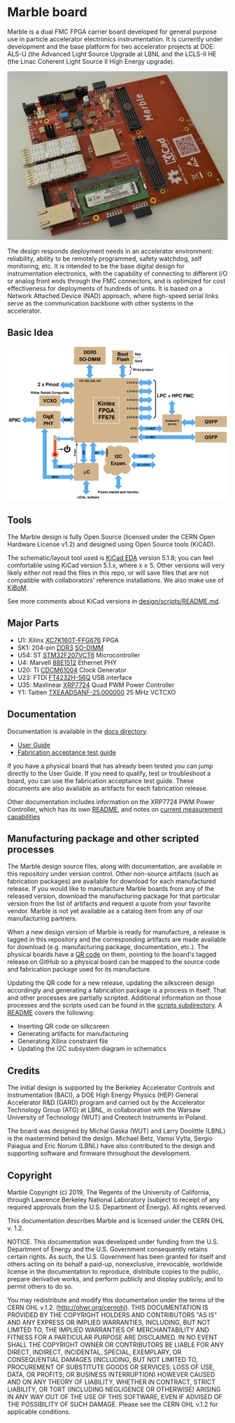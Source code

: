 # Marble board

Marble is a dual FMC FPGA carrier board developed for general purpose use in particle accelerator electronics instrumentation. It is currently under development and the base platform for two accelerator projects at DOE: ALS-U (the Advanced Light Source Upgrade at LBNL and the LCLS-II HE (the Linac Coherent Light Source II High Energy upgrade).

![marble](docs/marble.jpg)

The design responds deployment needs in an accelerator environment: reliability, ability to be remotely programmed, safety watchdog, self monitoring, etc. It is intended to be the base digital design for instrumentation electronics, with the capability of connecting to different I/O or analog front ends through the FMC connectors, and is optimized for cost effectiveness for deployments of hundreds of units. It is based on a Network Attached Device (NAD) approach, where high-speed serial links serve as the communication backbone with other systems in the accelerator.

## Basic Idea

![block diagram](docs/block_k3.png)

## Tools

The Marble design is fully Open Source (licensed under the CERN Open Hardware License v1.2) and designed using Open Source tools (KiCAD).

The schematic/layout tool used is [KiCad EDA](http://www.kicad-pcb.org/)
version 5.1.8; you can feel comfortable using KiCad version 5.1.x, where x &ge; 5.
Other versions will very likely either not read the files
in this repo, or will save files that are not compatible with
collaborators' reference installations.
We also make use of [KiBoM](https://github.com/SchrodingersGat/KiBoM).

See more comments about KiCad versions in [design/scripts/README.md](design/scripts/README.md).

## Major Parts

* U1: Xilinx [XC7K160T-FFG676](https://www.xilinx.com/products/silicon-devices/fpga/kintex-7.html) FPGA
* SK1: 204-pin [DDR3](https://en.wikipedia.org/wiki/DDR3_SDRAM) [SO-DIMM](https://en.wikipedia.org/wiki/SO-DIMM)
* U54: ST [STM32F207VCT6](http://www.st.com/st-web-ui/static/active/en/resource/technical/document/datasheet/CD00237391.pdf) Microcontroller
* U4: Marvell [88E1512](https://www.marvell.com/documents/eoxwrbluvwybgxvagkkf/) Ethernet PHY
* U20: TI [CDCM61004](http://www.ti.com/product/CDCM61004) Clock Generator
* U23: FTDI [FT4232H-56Q](https://www.ftdichip.com/Products/ICs/FT4232H.htm) USB interface
* U35: Maxlinear [XRP7724](https://www.maxlinear.com/product/power-management/universal-pmics/universal-pmics/xrp7724) Quad PWM Power Controller
* Y1: Taitien [TXEAADSANF-25.000000](https://www.taitien.com/wp-content/uploads/2015/12/XO-0076_TX.pdf) 25 MHz VCTCXO

## Documentation

Documentation is available in the [docs directory](docs/):

* [User Guide](docs/marble_user_guide/Marble_User_Guide.pdf)
* [Fabrication acceptance test guide](docs/marble_test_guide/Marble_Test_Guide.pdf)


If you have a physical board that has already been tested you can jump directly to the User Guide. If you need to qualify, test or troubleshoot a board, you can use the fabrication acceptance test guide. These documents are also available as artifacts for each fabrication release.

Other documentation includes information on the XRP7724 PWM Power Controller, which has its own [README](xr_chip/README.md), and notes on [current measurement capabilities](docs/shunts.md)

## Manufacturing package and other scripted processes

The Marble design source files, along with documentation, are available in this repository under version control.
Other non-source artifacts (such as fabrication packages) are available for download for each manufactured release.
If you would like to manufacture Marble boards from any of the released version, download the manufacturing package for that particular version from the list of artifacts and request a quote from your favorite vendor. Marble is not yet available as a catalog item from any of our manufacturing partners.

When a new design version of Marble is ready for manufacture, a release is tagged in this repository and the corresponding artifacts are made available for download (e.g. manufacturing package, documentation, etc.). The physical boards have a [QR code](https://en.wikipedia.org/wiki/QR_code) on them, pointing to the board's tagged release on GitHub so a physical board can be mapped to the source code and fabrication package used for its manufacture.

Updating the QR code for a new release, updating the silkscreen design accordingly and generating a fabrication package is a process in itself. That and other processes are partially scripted. Additional information on those processes and the scripts used can be found in the [scripts subdirectory](design/scripts). A [README](design/scripts/README.md) covers the following:

* Inserting QR code on silkcsreen
* Generating artifacts for manufacturing
* Generating Xilinx constraint file
* Updating the I2C subsystem diagram in schematics

## Credits

The initial design is supported by the Berkeley Accelerator Controls and Instrumentation (BACI), a DOE High Energy Physics (HEP) General Accelerator R&D (GARD) program and carried out by the Accelerator Technology Group (ATG) at LBNL, in collaboration with the Warsaw University of Technology (WUT) and Creotech Instruments in Poland.

The board was designed by Michal Gaska (WUT) and Larry Doolittle (LBNL) is the mastermind behind the design. Michael Betz, Vamsi Vytla, Sergio Paiagua and Eric Norum (LBNL) have also contributed to the design and supporting software and firmware throughout the development.

## Copyright

Marble Copyright (c) 2019, The Regents of the University of California, through Lawrence Berkeley National Laboratory (subject to receipt of any required approvals from the U.S. Department of Energy). All rights reserved.

This documentation describes Marble and is licensed under the CERN OHL v. 1.2.

NOTICE. This documentation was developed under funding from the U.S. Department of Energy and the U.S. Government consequently retains certain rights. As such, the U.S. Government has been granted for itself and others acting on its behalf a paid-up, nonexclusive, irrevocable, worldwide license in the documentation to reproduce, distribute copies to the public, prepare derivative works, and perform publicly and display publicly, and to permit others to do so.

You may redistribute and modify this documentation under the terms of the CERN OHL v.1.2. (http://ohwr.org/cernohl). THIS DOCUMENTATION IS PROVIDED BY THE COPYRIGHT HOLDERS AND CONTRIBUTORS "AS IS" AND ANY EXPRESS OR IMPLIED WARRANTIES, INCLUDING, BUT NOT LIMITED TO, THE IMPLIED WARRANTIES OF MERCHANTABILITY AND FITNESS FOR A PARTICULAR PURPOSE ARE DISCLAIMED. IN NO EVENT SHALL THE COPYRIGHT OWNER OR CONTRIBUTORS BE LIABLE FOR ANY DIRECT, INDIRECT, INCIDENTAL, SPECIAL, EXEMPLARY, OR CONSEQUENTIAL DAMAGES (INCLUDING, BUT NOT LIMITED TO, PROCUREMENT OF SUBSTITUTE GOODS OR SERVICES; LOSS OF USE, DATA, OR PROFITS; OR BUSINESS INTERRUPTION) HOWEVER CAUSED AND ON ANY THEORY OF LIABILITY, WHETHER IN CONTRACT, STRICT LIABILITY, OR TORT (INCLUDING NEGLIGENCE OR OTHERWISE) ARISING IN ANY WAY OUT OF THE USE OF THIS SOFTWARE, EVEN IF ADVISED OF THE POSSIBILITY OF SUCH DAMAGE. Please see the CERN OHL v.1.2 for applicable conditions.
